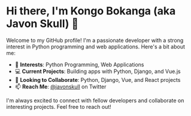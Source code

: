 # Hi there, I'm Kongo Bokanga (aka Javon Skull) 👋

Welcome to my GitHub profile! I'm a passionate developer with a strong interest in Python programming and web applications. Here's a bit about me:

- 🌟 **Interests**: Python Programming, Web Applications
- 💻 **Current Projects**: Building apps with Python, Django, and Vue.js
- 🚀 **Looking to Collaborate**: Python, Django, Vue, and React projects
- 📫 **Reach Me**: [@javonskull](https://twitter.com/javonskull) on Twitter

I'm always excited to connect with fellow developers and collaborate on interesting projects. Feel free to reach out!



<!---
kongo02/kongo02 is a ✨ special ✨ repository because its `README.md` (this file) appears on your GitHub profile.
You can click the Preview link to take a look at your changes.
--->
